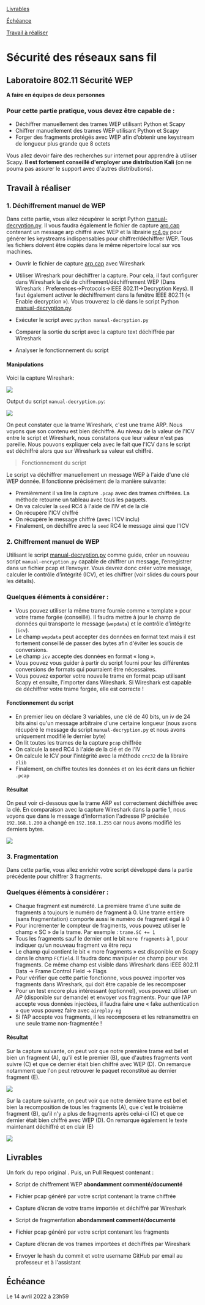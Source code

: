 [Livrables](#livrables)

[Échéance](#échéance)

[Travail à réaliser](#travail-à-réaliser)

# Sécurité des réseaux sans fil

## Laboratoire 802.11 Sécurité WEP

__A faire en équipes de deux personnes__

### Pour cette partie pratique, vous devez être capable de :

* Déchiffrer manuellement des trames WEP utilisant Python et Scapy
* Chiffrer manuellement des trames WEP utilisant Python et Scapy
* Forger des fragments protégés avec WEP afin d’obtenir une keystream de longueur plus grande que 8 octets


Vous allez devoir faire des recherches sur internet pour apprendre à utiliser Scapy. __Il est fortement conseillé d'employer une distribution Kali__ (on ne pourra pas assurer le support avec d'autres distributions). 


## Travail à réaliser

### 1. Déchiffrement manuel de WEP

Dans cette partie, vous allez récupérer le script Python [manual-decryption.py](files/manual-decryption.py). Il vous faudra également le fichier de capture [arp.cap](files/arp.cap) contenant un message arp chiffré avec WEP et la librairie [rc4.py](files/rc4.py) pour générer les keystreams indispensables pour chiffrer/déchiffrer WEP. Tous les fichiers doivent être copiés dans le même répertoire local sur vos machines.

- Ouvrir le fichier de capture [arp.cap](files/arp.cap) avec Wireshark
  
- Utiliser Wireshark pour déchiffrer la capture. Pour cela, il faut configurer dans Wireshark la clé de chiffrement/déchiffrement WEP (Dans Wireshark : Preferences&rarr;Protocols&rarr;IEEE 802.11&rarr;Decryption Keys). Il faut également activer le déchiffrement dans la fenêtre IEEE 802.11 (« Enable decryption »). Vous trouverez la clé dans le script Python [manual-decryption.py](files/manual-decryption.py).
  
- Exécuter le script avec `python manual-decryption.py`
  
- Comparer la sortie du script avec la capture text déchiffrée par Wireshark
  
- Analyser le fonctionnement du script

#### Manipulations

Voici la capture Wireshark:

![](images/1_0.png)

Output du script `manual-decryption.py`:

![](images/1_1.png)

On peut constater que la trame Wireshark, c'est une trame ARP. Nous voyons que son contenu est bien déchiffré. Au niveau de la valeur de l'ICV entre le script et Wireshark, nous constatons que leur valeur n'est pas pareille. Nous pouvons expliquer cela avec le fait que l'ICV dans le script est déchiffré alors que sur Wireshark sa valeur est chiffré.

> Fonctionnement du script

Le script va déchiffrer manuellement un message WEP à l'aide d'une clé WEP donnée. Il fonctionne précisément de la manière suivante:

- Premièrement  il va lire la capture `.pcap` avec des trames chiffrées. La méthode retourne un tableau avec tous les paquets.
- On va calculer la `seed` RC4 à l'aide de l'IV et de la clé
- On récupère l'ICV chiffré
- On récupère le message chiffré (avec l'ICV inclu)
- Finalement, on déchiffre avec la `seed` RC4 le message ainsi que l'ICV

### 2. Chiffrement manuel de WEP

Utilisant le script [manual-decryption.py](files/manual-decryption.py) comme guide, créer un nouveau script `manual-encryption.py` capable de chiffrer un message, l’enregistrer dans un fichier pcap et l’envoyer.
Vous devrez donc créer votre message, calculer le contrôle d’intégrité (ICV), et les chiffrer (voir slides du cours pour les détails).


### Quelques éléments à considérer :

- Vous pouvez utiliser la même trame fournie comme « template » pour votre trame forgée (conseillé). Il faudra mettre à jour le champ de données qui transporte le message (`wepdata`) et le contrôle d’intégrite (`icv`).
- Le champ `wepdata` peut accepter des données en format text mais il est fortement conseillé de passer des bytes afin d'éviter les soucis de conversions.
- Le champ `icv` accepte des données en format « long ».
- Vous pouvez vous guider à partir du script fourni pour les différentes conversions de formats qui pourraient être nécessaires.
- Vous pouvez exporter votre nouvelle trame en format pcap utilisant Scapy et ensuite, l’importer dans Wireshark. Si Wireshark est capable de déchiffrer votre trame forgée, elle est correcte !

#### Fonctionnement du script

- En premier lieu on déclare 3 variables, une clé de 40 bits, un iv de 24 bits ainsi qu'un message arbitraire d'une certaine longueur (nous avons récupéré le message du script  `manual-decryption.py` et nous avons uniquement modifié le dernier byte)
- On lit toutes les trames de la capture `pcap` chiffrée
- On calcule la seed RC4 à l'aide de la clé et de l'IV
- On calcule le ICV pour l'intégrité avec la méthode `crc32` de la libraire `zlib`
- Finalement, on chiffre toutes les données et on les écrit dans un fichier `.pcap`

#### Résultat

On peut voir ci-dessous que la trame ARP est correctement déchiffrée avec la clé. En comparaison avec la capture Wireshark dans la partie 1, nous voyons que dans le message d'information l'adresse IP précisée `192.168.1.200` a changé en `192.168.1.255` car nous avons modifié les derniers bytes. 

![](images/2_0.png)


### 3. Fragmentation

Dans cette partie, vous allez enrichir votre script développé dans la partie précédente pour chiffrer 3 fragments.

### Quelques éléments à considérer :

- Chaque fragment est numéroté. La première trame d’une suite de fragments a toujours le numéro de fragment à 0. Une trame entière (sans fragmentation) comporte aussi le numéro de fragment égal à 0
- Pour incrémenter le compteur de fragments, vous pouvez utiliser le champ « SC » de la trame. Par exemple : `trame.SC += 1`
- Tous les fragments sauf le dernier ont le bit `more fragments` à 1, pour indiquer qu’un nouveau fragment va être reçu
- Le champ qui contient le bit « more fragments » est disponible en Scapy dans le champ `FCfield`. Il faudra donc manipuler ce champ pour vos fragments. Ce même champ est visible dans Wireshark dans IEEE 802.11 Data &rarr; Frame Control Field &rarr; Flags
- Pour vérifier que cette partie fonctionne, vous pouvez importer vos fragments dans Wireshark, qui doit être capable de les recomposer
- Pour un test encore plus intéressant (optionnel), vous pouvez utiliser un AP (disponible sur demande) et envoyer vos fragments. Pour que l’AP accepte vous données injectées, il faudra faire une « fake authentication » que vous pouvez faire avec `aireplay-ng`
- Si l’AP accepte vos fragments, il les recomposera et les retransmettra en une seule trame non-fragmentée !

#### Résultat

Sur la capture suivante, on peut voir que notre première trame est bel et bien un fragment (A), qu'il est le premier (B), que d'autres fragments vont suivre (C) et que ce dernier était bien chiffré avec WEP (D). On remarque notamment que l'on peut retrouver le paquet reconstitué au dernier fragment (E).

![](images/3_0.png)

Sur la capture suivante, on peut voir que notre dernière trame est bel et bien la recomposition de tous les fragments (A), que c'est le troisième fragment (B), qu'il n'y a plus de fragments après celui-ci (C) et que ce dernier était bien chiffré avec WEP (D). On remarque également le texte maintenant déchiffré et en clair (E)

![](images/3_1.png)

## Livrables

Un fork du repo original . Puis, un Pull Request contenant :

-	Script de chiffrement WEP **abondamment commenté/documenté**
  - Fichier pcap généré par votre script contenant la trame chiffrée
  - Capture d’écran de votre trame importée et déchiffré par Wireshark
-	Script de fragmentation **abondamment commenté/documenté**
  - Fichier pcap généré par votre script contenant les fragments
  - Capture d’écran de vos trames importées et déchiffrés par Wireshark 

-	Envoyer le hash du commit et votre username GitHub par email au professeur et à l'assistant


## Échéance

Le 14 avril 2022 à 23h59
